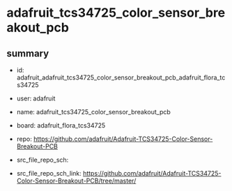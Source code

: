 # adafruit_tcs34725_color_sensor_breakout_pcb
 
## summary 
* id: adafruit_adafruit_tcs34725_color_sensor_breakout_pcb_adafruit_flora_tcs34725
* user: adafruit
* name: adafruit_tcs34725_color_sensor_breakout_pcb
* board: adafruit_flora_tcs34725
* repo: https://github.com/adafruit/Adafruit-TCS34725-Color-Sensor-Breakout-PCB



* src_file_repo_sch: 
* src_file_repo_sch_link: https://github.com/adafruit/Adafruit-TCS34725-Color-Sensor-Breakout-PCB/tree/master/




